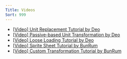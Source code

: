 ```yaml
---
Title: Videos
Sort: 999
---
```

* [[Video] Unit Replacement Tutorial by Deo](https://youtu.be/OnJHTo8z4BI)
* [[Video] Passive-based Unit Transformation by Deo](https://www.youtube.com/watch?v=G8HpjFkKszY)
* [[Video] Loose Loading Tutorial by Deo](https://youtu.be/UuTM7Bzm0JI)
* [[Video] Sprite Sheet Tutorial by BunRum](https://www.youtube.com/watch?v=ozpPIQITt-U)
* [[Video] Custom Transformation Tutorial by BunRum](https://youtu.be/fK1OBT29eJU)